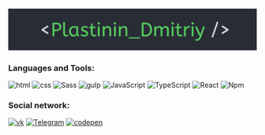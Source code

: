 ![Header](https://github.com/Dmitriiplastinin-1231/dmitriiplastinin-1231/blob/main/assets/Header.png)

### Languages and Tools:
![html](https://img.shields.io/badge/html-282c35?style=for-the-badge&logo=html5)
![css](https://img.shields.io/badge/css-282c35?style=for-the-badge&logo=css3&logoColor=2862e9)
![Sass](https://img.shields.io/badge/sass-282c35?style=for-the-badge&logo=sass)
![gulp](https://img.shields.io/badge/gulp-282c35?style=for-the-badge&logo=gulp)
![JavaScript](https://img.shields.io/badge/JavaScript-282c35?style=for-the-badge&logo=javascript)
![TypeScript](https://img.shields.io/badge/typescript-282c35?style=for-the-badge&logo=TypeScript)
![React](https://img.shields.io/badge/React-282c35?style=for-the-badge&logo=React)
![Npm](https://img.shields.io/badge/npm-282c35?style=for-the-badge&logo=npm)

### Social network:
[![vk](https://img.shields.io/badge/vk-282c35?style=for-the-badge&logo=vk&logoColor=0077ff)](https://vk.com/dima_plastinin)
[![Telegram](https://img.shields.io/badge/telegram-282c35?style=for-the-badge&logo=telegram)](https://t.me/Q_1w2e3r4t5y_6)
[![codepen](https://img.shields.io/badge/codepen-282c35?style=for-the-badge&logo=codepen)](https://codepen.io/Dmitriiplastinin-1231)



